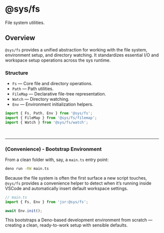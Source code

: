 # @sys/fs
File system utilities.

## Overview
`@sys/fs` provides a unified abstraction for working with the file system, environment setup, and directory watching.
It standardizes essential I/O and workspace setup operations across the sys runtime.

### Structure
- `Fs` — Core file and directory operations.
- `Path` — Path utilities.
- `FileMap` — Declarative file-tree representation.
- `Watch` — Directory watching.
- `Env` — Environment initialization helpers.


```ts
import { Fs, Path, Env } from '@sys/fs';
import { FileMap } from '@sys/fs/filemap';
import { Watch } from '@sys/fs/watch';
```

<p>&nbsp;</p>

---
### (Convenience) - Bootstrap Environment
From a clean folder with, say, a `main.ts` entry point:

```bash
deno run -RW main.ts
```

Because the file system is often the first surface a new script touches, `@sys/fs` provides
a convenience helper to detect when it’s running inside VSCode and automatically insert
default workspace settings.

```ts
// main.ts
import { Fs, Env } from 'jsr:@sys/fs';

await Env.init();
```

This bootstraps a Deno-based development environment from scratch —
creating a clean, ready-to-work setup with sensible defaults.
